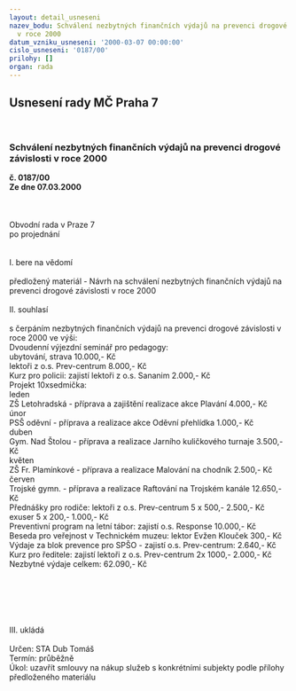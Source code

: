```yaml
---
layout: detail_usneseni
nazev_bodu: Schválení nezbytných finančních výdajů na prevenci drogové závislosti
  v roce 2000
datum_vzniku_usneseni: '2000-03-07 00:00:00'
cislo_usneseni: '0187/00'
prilohy: []
organ: rada
---
```

<div id="ucUsn_pList" class="usn">
	<span><h2>Usnesení rady MČ Praha 7 </h2>
<br></span><div class="standBody">
<span><h3>Schválení nezbytných finančních výdajů na prevenci drogové závislosti v roce 2000</h3></span><div class="center">
		<strong>č. 0187/00</strong><br>
	</div>
<div class="center">
		<strong>Ze dne 07.03.2000</strong><br><br>
	</div>
<br><br>Obvodní rada v Praze 7<br>po projednání<br><br><br>I.	bere na vědomí<br><br> předložený materiál - Návrh na schválení nezbytných finančních výdajů na prevenci drogové závislosti v roce 2000<br><br>II.	souhlasí <br><br>s čerpáním nezbytných finančních výdajů na prevenci drogové závislosti v roce 2000 ve výši:<br>Dvoudenní výjezdní seminář pro pedagogy: <br>                                                ubytování, strava                                10.000,- Kč<br>                                                lektoři z o.s. Prev-centrum                   8.000,- Kč  <br>Kurz pro policii:    zajistí lektoři z o.s. Sananim                                  2.000,- Kč<br>Projekt 10xsedmička: <br>leden  <br>ZŠ Letohradská - příprava a zajištění realizace akce Plavání              4.000,- Kč<br>únor<br>PSŠ oděvní - příprava a realizace akce Oděvní přehlídka                   1.000,- Kč<br>duben<br>Gym. Nad Štolou - příprava a realizace Jarního kuličkového turnaje  3.500,- Kč<br>květen<br>ZŠ Fr. Plamínkové - příprava a realizace Malování na chodník           2.500,- Kč<br>červen<br>Trojské gymn. - příprava a realizace Raftování na Trojském kanále    12.650,- Kč<br>Přednášky pro rodiče: lektoři z o.s. Prev-centrum              5 x 500,-      2.500,- Kč<br>                                   exuser                                               5 x 200,-      1.000,- Kč<br>Preventivní program na letní tábor: zajistí o.s. Response                     10.000,- Kč<br>Beseda pro veřejnost v Technickém muzeu: lektor Evžen Klouček          300,- Kč           <br>Výdaje za blok prevence pro SPŠO - zajistí o.s. Prev-centrum:             2.640,- Kč  <br>Kurz pro ředitele: zajistí lektoři z o.s. Prev-centrum           2x 1000,-    2.000,- Kč    <br>Nezbytné výdaje celkem:                                                                      62.090,- Kč<br><br><br><br><br><br><br>III.	ukládá <br><br> Určen:	     	STA Dub Tomáš<br>Termín: průběžně<br>Úkol:	uzavřít smlouvy na nákup služeb s konkrétními subjekty podle přílohy předloženého materiálu<br>
</div>
</div>